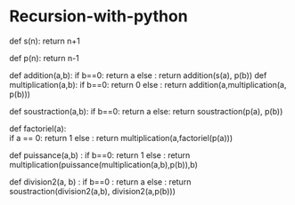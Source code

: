 # Recursion-with-python




def s(n):
    return n+1

def   p(n):
    return n-1

def addition(a,b):
    if b==0:
        return a
    else :
        return addition(s(a), p(b))
def multiplication(a,b):
    if b==0:
        return 0
    else :
        return addition(a,multiplication(a, p(b)))

def soustraction(a,b):
    if b==0:
        return a
    else:
        return soustraction(p(a), p(b))

def factoriel(a):   
    if a == 0:
        return 1
    else :
        return multiplication(a,factoriel(p(a)))


    
def puissance(a,b) :
    if b==0:
        return 1
    else :
        return multiplication(puissance(multiplication(a,b),p(b)),b)
    
def division2(a, b) :
    if b==0 :
        return a
    else :
        return soustraction(division2(a,b), division2(a,p(b)))
    
